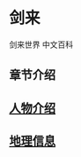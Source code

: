 # 剑来
剑来世界 中文百科


## 章节介绍

## [人物介绍](https://github.com/jianlai-wiki/jianlai/tree/master/person) 

## [地理信息](https://github.com/jianlai-wiki/jianlai/tree/master/address) 




